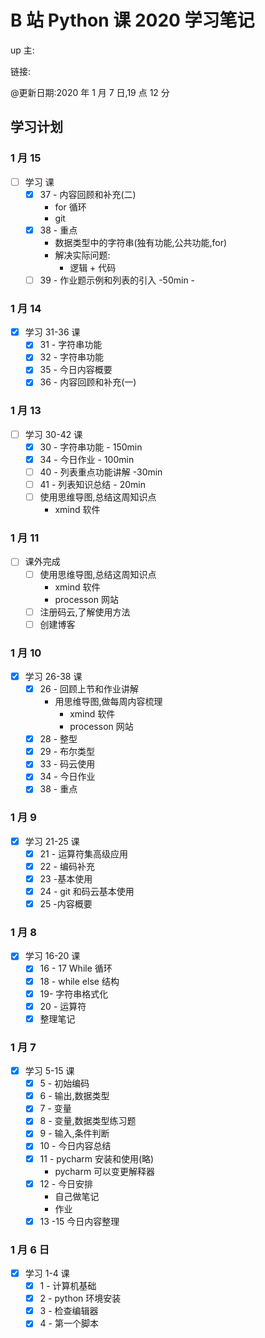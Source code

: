 # B 站 Python 课 2020 学习笔记

up 主:

链接:

@更新日期:2020 年 1 月 7 日,19 点 12 分

## 学习计划

### 1 月 15

- [ ] 学习 课
  - [x] 37 - 内容回顾和补充(二)
    - for 循环
    - git
  - [x] 38 - 重点
    - 数据类型中的字符串(独有功能,公共功能,for)
    - 解决实际问题:
      - 逻辑 + 代码
  - [ ] 39 - 作业题示例和列表的引入 -50min -

### 1 月 14

- [x] 学习 31-36 课
  - [x] 31 - 字符串功能
  - [x] 32 - 字符串功能
  - [x] 35 - 今日内容概要
  - [x] 36 - 内容回顾和补充(一)

### 1 月 13

- [ ] 学习 30-42 课
  - [x] 30 - 字符串功能 - 150min
  - [x] 34 - 今日作业 - 100min
  - [ ] 40 - 列表重点功能讲解 -30min
  - [ ] 41 - 列表知识总结 - 20min
  - [ ] 使用思维导图,总结这周知识点
    - xmind 软件

### 1 月 11

- [ ] 课外完成
  - [ ] 使用思维导图,总结这周知识点
    - xmind 软件
    - processon 网站
  - [ ] 注册码云,了解使用方法
  - [ ] 创建博客

### 1 月 10

- [x] 学习 26-38 课
  - [x] 26 - 回顾上节和作业讲解
    - 用思维导图,做每周内容梳理
      - xmind 软件
      - processon 网站
  - [x] 28 - 整型
  - [x] 29 - 布尔类型
  - [x] 33 - 码云使用
  - [x] 34 - 今日作业
  - [x] 38 - 重点

### 1 月 9

- [x] 学习 21-25 课
  - [x] 21 - 运算符集高级应用
  - [x] 22 - 编码补充
  - [x] 23 -基本使用
  - [x] 24 - git 和码云基本使用
  - [x] 25 -内容概要

### 1 月 8

- [x] 学习 16-20 课
  - [x] 16 - 17 While 循环
  - [x] 18 - while else 结构
  - [x] 19- 字符串格式化
  - [x] 20 - 运算符
  - [x] 整理笔记

### 1 月 7

- [x] 学习 5-15 课
  - [x] 5 - 初始编码
  - [x] 6 - 输出,数据类型
  - [x] 7 - 变量
  - [x] 8 - 变量,数据类型练习题
  - [x] 9 - 输入,条件判断
  - [x] 10 - 今日内容总结
  - [x] 11 - pycharm 安装和使用(略)
    - pycharm 可以变更解释器
  - [x] 12 - 今日安排
    - 自己做笔记
    - 作业
  - [x] 13 -15 今日内容整理

### 1 月 6 日

- [x] 学习 1-4 课
  - [x] 1 - 计算机基础
  - [x] 2 - python 环境安装
  - [x] 3 - 检查编辑器
  - [x] 4 - 第一个脚本
